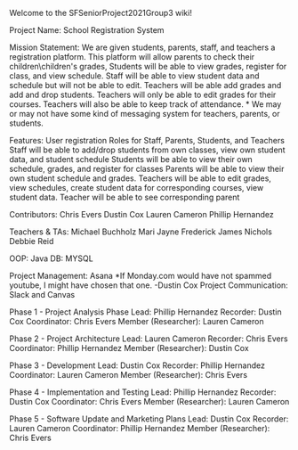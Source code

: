 Welcome to the SFSeniorProject2021Group3 wiki!

Project Name: School Registration System

Mission Statement:
We are given students, parents, staff, and teachers a registration platform. This platform will allow parents to check their children\children's grades, Students will be able to view grades, register for class, and view schedule. Staff will be able to view student data and schedule but will not be able to edit. Teachers will be able add grades and add and drop students. Teachers will only be able to edit grades for their courses. Teachers will also be able to keep track of attendance. * We may or may not have some kind of messaging system for teachers, parents, or students.

Features:
User registration
Roles for Staff, Parents, Students, and Teachers
Staff will be able to add/drop students from own classes, view own student data, and student schedule
Students will be able to view their own schedule, grades, and register for classes
Parents will be able to view their own student schedule and grades.
Teachers will be able to edit grades, view schedules, create student data for corresponding courses, view student data. Teacher 
will be able to see corresponding parent 

Contributors:
Chris Evers
Dustin Cox
Lauren Cameron
Phillip Hernandez

Teachers & TAs:
Michael Buchholz
Mari Jayne Frederick
James Nichols
Debbie Reid

OOP: Java
DB: MYSQL

Project Management: Asana *If Monday.com would have not spammed youtube, I might have chosen that one. -Dustin Cox
Project Communication: Slack and Canvas 

Phase 1 -  Project Analysis Phase
Lead: Phillip Hernandez
Recorder: Dustin Cox
Coordinator: Chris Evers
Member (Researcher): Lauren Cameron

Phase 2 - Project Architecture
Lead: Lauren Cameron
Recorder: Chris Evers
Coordinator: Phillip Hernandez
Member (Researcher): Dustin Cox

Phase 3 - Development
Lead: Dustin Cox
Recorder: Phillip Hernandez
Coordinator: Lauren Cameron
Member (Researcher): Chris Evers

Phase 4 - Implementation and Testing
Lead: Phillip Hernandez
Recorder: Dustin Cox
Coordinator: Chris Evers
Member (Researcher): Lauren Cameron

Phase 5 - Software Update and Marketing Plans
Lead: Dustin Cox
Recorder: Lauren Cameron
Coordinator: Phillip Hernandez
Member (Researcher): Chris Evers




